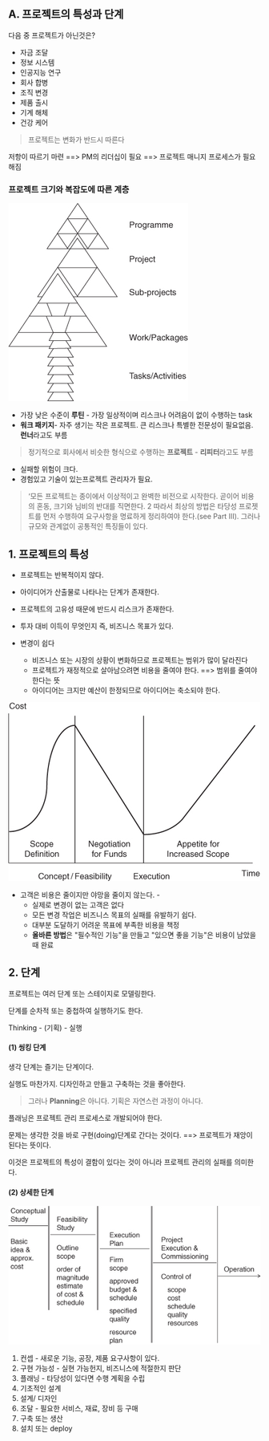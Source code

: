 ## A. 프로젝트의 특성과 단계

다음 중 프로젝트가 아닌것은?

- 자금 조달 
- 정보 시스템
- 인공지능 연구
- 회사 합병
- 조직 변경
- 제품 출시
- 기계 해체
- 건강 케어

> 프로젝트는 변화가 반드시 따른다

저항이 따르기 마련 ==> PM의 리더십이 필요 ==> 프로젝트 매니지 프로세스가 필요해짐

### 프로젝트 크기와 복잡도에 따른 계층

![](pm/c01a001.jpg)

- 가장 낮은 수준이 **루틴** - 가장 일상적이며 리스크나 어려음이 없이 수행하는 task
- **워크 패키지**- 자주 생기는 작은 프로젝트. 큰 리스크나 특별한 전문성이 필요없음. **런너**라고도 부름

> 정기적으로 회사에서 비슷한 형식으로 수행하는 **프로젝트** - **리피터**라고도 부름

- 실패할 위험이 크다.
- 경험있고 기술이 있는프로젝트 관리자가 필요.

>‘모든 프로젝트는 종이에서 이상적이고 완벽한 비전으로 시작한다. 곧이어 비용의 혼동, 크기와 님비의 반대를 직면한다. 2 따라서 최상의 방법은 타당성 프로젯트를 먼저 수행하여 요구사항을 명료하게 정리하여야 한다.(see Part III). 그러나 규모와 관계없이 공통적인 특징들이 있다.

## 1. 프로젝트의 특성

* 프로젝트는 반복적이지 않다.

* 아이디어가 산출물로 나타나는 단계가 존재한다.

* 프로젝트의 고유성 때문에 반드시 리스크가 존재한다.

* 투자 대비 이득이 무엇인지 즉, 비즈니스 목표가 있다.

* 변경이 쉽다

    - 비즈니스 또는 시장의 상황이 변화하므로 프로젝트는 범위가 많이 달라진다
    - 프로젝트가 재정적으로 살아남으려면 비용을 줄여야 한다. ==> 범위를 줄여야 한다는 뜻
    - 아이디어는 크지만 예산이 한정되므로 아이디어는 축소되야 한다.

![](pm/c01a002.jpg)

* 고객은 비용은 줄이지만 야망을 줄이지 않는다.    - 
    - 실제로 변경이 없는 고객은 없다
    - 모든 변경 작업은 비즈니스 목표의 실패를 유발하기 쉽다.
    - 대부분 도달하기 어려운 목표에 부족한 비용을 책정
    - **올바른 방법**은 "필수적인 기능"을 만들고 "있으면 좋을 기능"은 비용이 남았을때 완료
    


## 2. 단계

프로젝트는 여러 단계 또는 스테이지로 모델링한다.

단계를 순차적 또는 중첩하여 실행하기도 한다.

Thinking - (기획) - 실행

#### (1) 씽킹 단계

생각 단계는 즐기는 단계이다.

실행도 마찬가지. 디자인하고 만들고 구축하는 것을 좋아한다.

>그러나 **Planning**은 아니다. 기획은 자연스런 과정이 아니다.

플래닝은 프로젝트 관리 프로세스로 개발되어야 한다. 

문제는 생각한 것을 바로 구현(doing)단계로 간다는 것이다.
==> 프로젝트가 재앙이 된다는 뜻이다.

이것은 프로젝트의 특성이 결함이 있다는 것이 아니라 프로젝트 관리의 실패를 의미한다.

#### (2) 상세한 단계

![](pm/c01a003.jpg)

1. 컨셉  - 새로운 기능, 공장, 제품 요구사항이 있다.
2. 구현 가능성 - 실현 가능헌지, 비즈니스에 적절한지 판단
3. 플래닝 - 타당성이 있다면 수행 계획을 수립
4. 기초적인 설계
5. 설계/ 디자인
6. 조달 - 필요한 서비스, 재료, 장비 등 구매
7. 구축 또는 생산
8. 설치 또는 deploy

